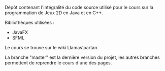 Dépôt contenant l'intégralité du code source utilisé pour le cours sur la programmation de Jeux 2D en Java et en C++.

Bibliothèques utilisées :
 - JavaFX
 - SFML

Le cours se trouve sur le wiki Llamas'partan.

La branche "master" est la dernière version du projet, les autres branches permettent de reprendre le cours d'une des pages.
